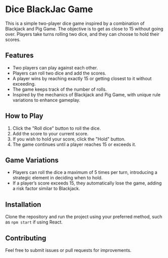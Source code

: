 # Dice BlackJac Game

This is a simple two-player dice game inspired by a combination of Blackjack and Pig Game. The objective is to get as close to 15 without going over. Players take turns rolling two dice, and they can choose to hold their scores.

## Features
- Two players can play against each other.
- Players can roll two dice and add the scores.
- A player wins by reaching exactly 15 or getting closest to it without exceeding.
- The game keeps track of the number of rolls.
- Inspired by the mechanics of Blackjack and Pig Game, with unique rule variations to enhance gameplay.

## How to Play
1. Click the "Roll dice" button to roll the dice.
2. Add the score to your current score.
3. If you wish to hold your score, click the "Hold" button.
4. The game continues until a player reaches 15 or exceeds it.


## Game Variations
- Players can roll the dice a maximum of 5 times per turn, introducing a strategic element in deciding when to hold.
- If a player’s score exceeds 15, they automatically lose the game, adding a risk factor similar to Blackjack.


## Installation
Clone the repository and run the project using your preferred method, such as `npm start` if using React.

## Contributing
Feel free to submit issues or pull requests for improvements.
